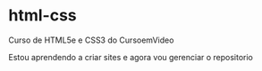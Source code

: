 # html-css
 Curso de HTML5e e CSS3 do CursoemVideo

 Estou aprendendo a criar sites e agora vou gerenciar o repositorio
